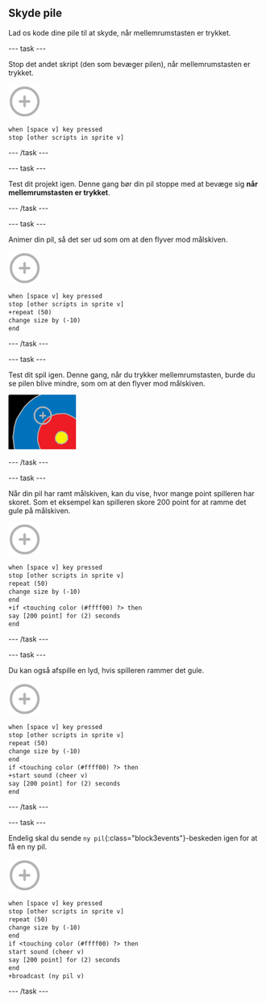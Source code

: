 ## Skyde pile

Lad os kode dine pile til at skyde, når mellemrumstasten er trykket.

--- task ---

Stop det andet skript (den som bevæger pilen), når mellemrumstasten er trykket.

![Sigtekorn sprite](images/target-sprite.png)

```blocks3
when [space v] key pressed
stop [other scripts in sprite v]
```

--- /task ---

--- task ---

Test dit projekt igen. Denne gang bør din pil stoppe med at bevæge sig __når mellemrumstasten er trykket__.

--- /task ---

--- task ---

Animer din pil, så det ser ud som om at den flyver mod målskiven.

![Sigtekorn sprite](images/target-sprite.png)

```blocks3
when [space v] key pressed
stop [other scripts in sprite v]
+repeat (50)
change size by (-10)
end
```

--- /task ---

--- task ---

Test dit spil igen. Denne gang, når du trykker mellemrumstasten, burde du se pilen blive mindre, som om at den flyver mod målskiven.

![Målskive med sigtekorn over den](images/archery-animate-test.png)

--- /task ---

--- task ---

Når din pil har ramt målskiven, kan du vise, hvor mange point spilleren har skoret. Som et eksempel kan spilleren skore 200 point for at ramme det gule på målskiven.

![Sigtekorn sprite](images/target-sprite.png)

```blocks3
when [space v] key pressed
stop [other scripts in sprite v]
repeat (50)
change size by (-10)
end
+if <touching color (#ffff00) ?> then
say [200 point] for (2) seconds
end
```

--- /task ---

--- task ---

Du kan også afspille en lyd, hvis spilleren rammer det gule.

![Sigtekorn sprite](images/target-sprite.png)

```blocks3
when [space v] key pressed
stop [other scripts in sprite v]
repeat (50)
change size by (-10)
end
if <touching color (#ffff00) ?> then
+start sound (cheer v)
say [200 point] for (2) seconds
end
```

--- /task ---

--- task ---

Endelig skal du sende `ny pil`{:class="block3events"}-beskeden igen for at få en ny pil.

![Sigtekorn sprite](images/target-sprite.png)

```blocks3
when [space v] key pressed
stop [other scripts in sprite v]
repeat (50)
change size by (-10)
end
if <touching color (#ffff00) ?> then
start sound (cheer v)
say [200 point] for (2) seconds
end
+broadcast (ny pil v)
```

--- /task ---
